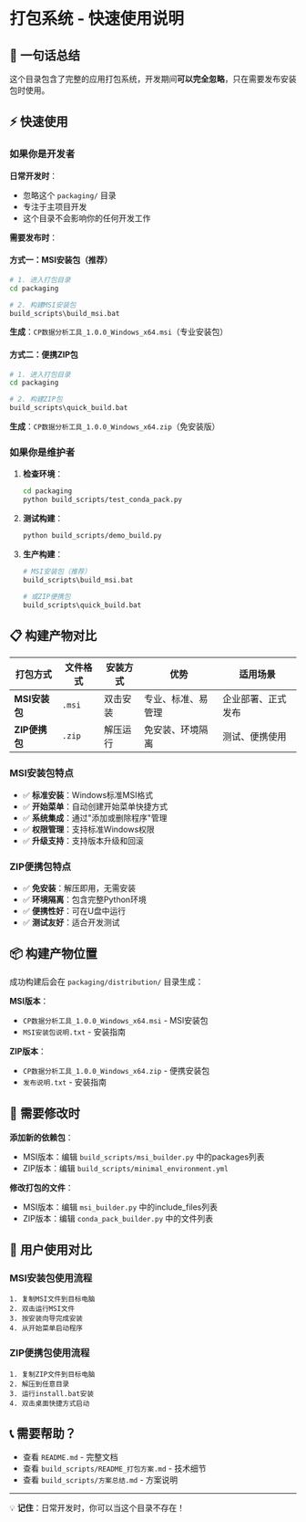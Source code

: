 # 打包系统 - 快速使用说明

## 🎯 一句话总结

这个目录包含了完整的应用打包系统，开发期间**可以完全忽略**，只在需要发布安装包时使用。

## ⚡ 快速使用

### 如果你是开发者

**日常开发时**：
- 忽略这个 `packaging/` 目录
- 专注于主项目开发
- 这个目录不会影响你的任何开发工作

**需要发布时**：

#### 方式一：MSI安装包（推荐）
```bash
# 1. 进入打包目录
cd packaging

# 2. 构建MSI安装包
build_scripts\build_msi.bat
```
**生成**：`CP数据分析工具_1.0.0_Windows_x64.msi`（专业安装包）

#### 方式二：便携ZIP包
```bash
# 1. 进入打包目录
cd packaging

# 2. 构建ZIP包
build_scripts\quick_build.bat
```
**生成**：`CP数据分析工具_1.0.0_Windows_x64.zip`（免安装版）

### 如果你是维护者

1. **检查环境**：
   ```bash
   cd packaging
   python build_scripts/test_conda_pack.py
   ```

2. **测试构建**：
   ```bash
   python build_scripts/demo_build.py
   ```

3. **生产构建**：
   ```bash
   # MSI安装包（推荐）
   build_scripts\build_msi.bat
   
   # 或ZIP便携包
   build_scripts\quick_build.bat
   ```

## 📋 构建产物对比

| 打包方式 | 文件格式 | 安装方式 | 优势 | 适用场景 |
|---------|----------|----------|------|----------|
| **MSI安装包** | `.msi` | 双击安装 | 专业、标准、易管理 | 企业部署、正式发布 |
| **ZIP便携包** | `.zip` | 解压运行 | 免安装、环境隔离 | 测试、便携使用 |

### MSI安装包特点
- ✅ **标准安装**：Windows标准MSI格式
- ✅ **开始菜单**：自动创建开始菜单快捷方式
- ✅ **系统集成**：通过"添加或删除程序"管理
- ✅ **权限管理**：支持标准Windows权限
- ✅ **升级支持**：支持版本升级和回滚

### ZIP便携包特点
- ✅ **免安装**：解压即用，无需安装
- ✅ **环境隔离**：包含完整Python环境
- ✅ **便携性好**：可在U盘中运行
- ✅ **测试友好**：适合开发测试

## 📦 构建产物位置

成功构建后会在 `packaging/distribution/` 目录生成：

**MSI版本**：
- `CP数据分析工具_1.0.0_Windows_x64.msi` - MSI安装包
- `MSI安装包说明.txt` - 安装指南

**ZIP版本**：
- `CP数据分析工具_1.0.0_Windows_x64.zip` - 便携安装包
- `发布说明.txt` - 安装指南

## 🔧 需要修改时

**添加新的依赖包**：
- MSI版本：编辑 `build_scripts/msi_builder.py` 中的packages列表
- ZIP版本：编辑 `build_scripts/minimal_environment.yml`

**修改打包的文件**：
- MSI版本：编辑 `msi_builder.py` 中的include_files列表
- ZIP版本：编辑 `conda_pack_builder.py` 中的文件列表

## 🚀 用户使用对比

### MSI安装包使用流程
```
1. 复制MSI文件到目标电脑
2. 双击运行MSI文件
3. 按安装向导完成安装  
4. 从开始菜单启动程序
```

### ZIP便携包使用流程
```
1. 复制ZIP文件到目标电脑
2. 解压到任意目录
3. 运行install.bat安装
4. 双击桌面快捷方式启动
```

## 📞 需要帮助？

- 查看 `README.md` - 完整文档
- 查看 `build_scripts/README_打包方案.md` - 技术细节
- 查看 `build_scripts/方案总结.md` - 方案说明

---

💡 **记住**：日常开发时，你可以当这个目录不存在！ 